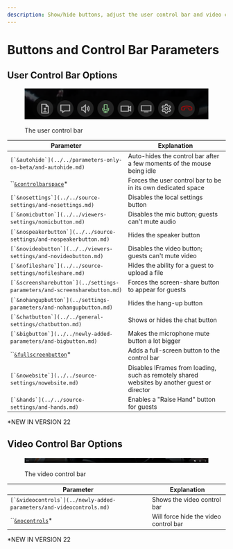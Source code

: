 ```yaml
---
description: Show/hide buttons, adjust the user control bar and video control bar
---
```


# Buttons and Control Bar Parameters

## User Control Bar Options

<figure><img src="../../.gitbook/assets/image (1).png" alt=""><figcaption><p>The user control bar</p></figcaption></figure>

| Parameter                                                                   | Explanation                                                                                  |
| --------------------------------------------------------------------------- | -------------------------------------------------------------------------------------------- |
| ``[`&autohide`](../../parameters-only-on-beta/and-autohide.md)``            | Auto-hides the control bar after a few moments of the mouse being idle                       |
| ``[`&controlbarspace`](../settings-parameters/and-controlbarspace.md)\*     | Forces the user control bar to be in its own dedicated space                                 |
| ``[`&nosettings`](../../source-settings/and-nosettings.md)``                | Disables the local settings button                                                           |
| ``[`&nomicbutton`](../../viewers-settings/nomicbutton.md)``                 | Disables the mic button; guests can't mute audio                                             |
| ``[`&nospeakerbutton`](../../source-settings/and-nospeakerbutton.md)``      | Hides the speaker button                                                                     |
| ``[`&novideobutton`](../../viewers-settings/and-novideobutton.md)``         | Disables the video button; guests can't mute video                                           |
| ``[`&nofileshare`](../../source-settings/nofileshare.md)``                  | Hides the ability for a guest to upload a file                                               |
| ``[`&screensharebutton`](../settings-parameters/and-screensharebutton.md)`` | Forces the screen-share button to appear for guests                                          |
| ``[`&nohangupbutton`](../settings-parameters/and-nohangupbutton.md)``       | Hides the hang-up button                                                                     |
| ``[`&chatbutton`](../../general-settings/chatbutton.md)``                   | Shows or hides the chat button                                                               |
| ``[`&bigbutton`](../../newly-added-parameters/and-bigbutton.md)``           | Makes the microphone mute button a lot bigger                                                |
| ``[`&fullscreenbutton`](../settings-parameters/and-fullscreenbutton.md)\*   | Adds a full-screen button to the control bar                                                 |
| ``[`&nowebsite`](../../source-settings/nowebsite.md)``                      | Disables IFrames from loading, such as remotely shared websites by another guest or director |
| ``[`&hands`](../../source-settings/and-hands.md)``                          | Enables a "Raise Hand" button for guests                                                     |

\*NEW IN VERSION 22

## Video Control Bar Options

<figure><img src="../../.gitbook/assets/image (9).png" alt=""><figcaption><p>The video control bar</p></figcaption></figure>

| Parameter                                                              | Explanation                           |
| ---------------------------------------------------------------------- | ------------------------------------- |
| ``[`&videocontrols`](../newly-added-parameters/and-videocontrols.md)`` | Shows the video control bar           |
| ``[`&nocontrols`](../settings-parameters/and-nocontrols.md)\*          | Will force hide the video control bar |

\*NEW IN VERSION 22
